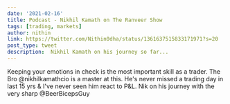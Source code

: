 ```yaml
---
date: '2021-02-16'
title: Podcast - Nikhil Kamath on The Ranveer Show
tags: [trading, markets]
author: nithin
link: https://twitter.com/Nithin0dha/status/1361637515833171971?s=20
post_type: tweet
description:  Nikhil Kamath on his journey so far...
---
```

Keeping your emotions in check is the most important skill as a trader. The Bro @nikhilkamathcio is a master at this. He's never missed a trading day in last 15 yrs & I've never seen him react to P&L. Nik on his journey with the very sharp @BeerBicepsGuy
